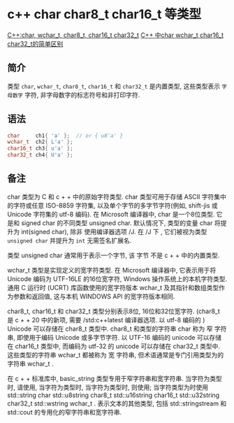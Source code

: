 # c++ char char8_t char16_t 等类型

[C++:char, wchar_t, char8_t, char16_t char32_t](https://blog.csdn.net/it_cplusplus/article/details/118191097)
[C++ 中char wchar_t char16_t char32_t的简单区别](https://blog.csdn.net/dongxianfei/article/details/107489599)

## 简介

类型 `char`, `wchar_t`, `char8_t`, `char16_t` 和 `char32_t` 是内置类型,
这些类型表示 `字母数字` 字符, 非字母数字的标志符号和非打印字符.

## 语法

```cpp
char     ch1{ 'a' };  // or { u8'a' }
wchar_t  ch2{ L'a' };
char16_t ch3{ u'a' };
char32_t ch4{ U'a' };
```

## 备注

char 类型为 C 和 c + + 中的原始字符类型.
char 类型可用于存储 ASCII 字符集中的字符或任意 ISO-8859 字符集,
以及单个字节的多字节字符(例如, shift-jis 或 Unicode 字符集的 utf-8 编码).  在 Microsoft 编译器中,
char 是一个8位类型.  它是和 signed char 的不同类型 unsigned char.
默认情况下, 类型的变量 char 将提升为 int(signed char),  除非  使用编译器选项 /J.
在 /J 下  , 它们被视为类型 `unsigned char` 并提升为 `int` 无需签名扩展名.

类型 unsigned char 通常用于表示一个字节, 该 字节 不是 c + + 中的内置类型.

wchar_t 类型是实现定义的宽字符类型.  在 Microsoft 编译器中, 它表示用于将 Unicode 编码为 UTF-16LE 的16位宽字符, Windows 操作系统上的本机字符类型.  通用 C 运行时 (UCRT) 库函数使用的宽字符版本 wchar_t 及其指针和数组类型作为参数和返回值, 这与本机 WINDOWS API 的宽字符版本相同.

char8_t,  char16_t 和 char32_t 类型分别表示8位, 16位和32位宽字符.
(char8_t 是 c + + 20 中的新项, 需要 /std:c++latest 编译器选项. 以 utf-8 编码的 ) Unicode 可以存储在 char8_t 类型中.
char8_t 和类型的字符串 char 称为 窄 字符串, 即使用于编码 Unicode 或多字节字符.
以 UTF-16 编码的 unicode 可以存储在 char16_t 类型中,
而编码为 utf-32 的 unicode 可以存储在 char32_t 类型中.
这些类型的字符串 wchar_t 都被称为 宽 字符串, 但术语通常是专门引用类型为的字符串 wchar_t .

在 c + + 标准库中,  basic_string 类型专用于窄字符串和宽字符串.
当字符为类型时, 请使用, 当字符为类型时, 当字符为类型时, 则使用;
当字符类型为时使用 std::string char std::u8string char8_t std::u16string char16_t std::u32string char32_t std::wstring wchar_t .
表示文本的其他类型, 包括 std::stringstream 和 std::cout 的专用化的窄字符串和宽字符串.
